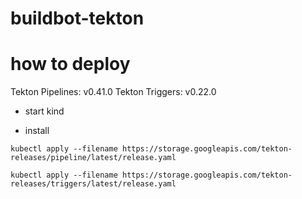 # buildbot-tekton


# how to deploy 
Tekton Pipelines: v0.41.0
Tekton Triggers: v0.22.0

- start kind 

- install 
```
kubectl apply --filename https://storage.googleapis.com/tekton-releases/pipeline/latest/release.yaml

kubectl apply --filename https://storage.googleapis.com/tekton-releases/triggers/latest/release.yaml
 ```

